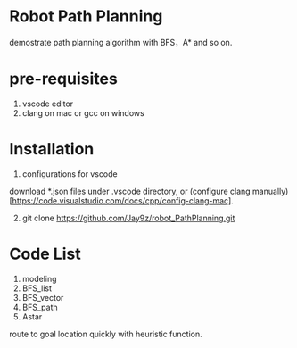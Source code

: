 # Robot Path Planning
demostrate path planning algorithm with BFS，A* and so on.

# pre-requisites
1. vscode editor
2. clang on mac or gcc on windows

# Installation
1. configurations for vscode
   
download *.json files under .vscode directory, or (configure clang  manually)[https://code.visualstudio.com/docs/cpp/config-clang-mac].

2. git clone https://github.com/Jay9z/robot_PathPlanning.git

# Code List
1. modeling
2. BFS_list
3. BFS_vector
4. BFS_path
5. Astar
   
route to goal location quickly with heuristic function.